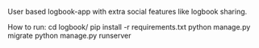 User based logbook-app with extra social features like logbook sharing.

How to run:
cd logbook/
pip install -r requirements.txt
python manage.py migrate
python manage.py runserver
